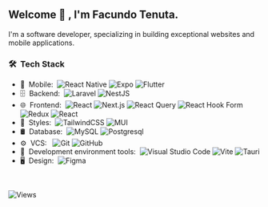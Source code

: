 
<h2> Welcome 👋 , I'm Facundo Tenuta.</h2>

I'm a software developer, specializing in building exceptional websites and mobile applications.

<h3> 🛠 &nbsp;Tech Stack</h3>

- 📱 &nbsp;Mobile:&nbsp;
  ![React Native](https://img.shields.io/badge/-React%20Native-0A1A2F?style=flat&logo=React&logoColor=%2361DAFB)
  ![Expo](https://img.shields.io/badge/expo-1C1E24?style=flat&logo=expo&logoColor=#D04A37)
  ![Flutter](https://img.shields.io/badge/Flutter-%2302569B.svg?style=flat&logo=Flutter&logoColor=white)
- 🗄 &nbsp;Backend:&nbsp;
  ![Laravel](https://img.shields.io/badge/laravel-%23FF2D20.svg?style=flat&logo=laravel&logoColor=white)
  ![NestJS](https://img.shields.io/badge/nestjs-%23E0234E.svg?style=flat&logo=nestjs&logoColor=white)
- 🌐 &nbsp;Frontend:&nbsp;
  ![React](https://img.shields.io/badge/-React-0A1A2F?style=flat&logo=react&logoColor=%2361DAFB)
  ![Next.js](https://img.shields.io/badge/-Next.js-0A1A2F?style=flat&logo=next.js&logoColor=white)
  ![React Query](https://img.shields.io/badge/-React%20Query-FF4154?style=flat&logo=react%20query&logoColor=white)
  ![React Hook Form](https://img.shields.io/badge/React%20Hook%20Form-%23EC5990.svg?style=flat&logo=reacthookform&logoColor=white)
  ![Redux](https://img.shields.io/badge/redux-%23593d88.svg?style=flat&logo=redux&logoColor=white)
  ![React](https://img.shields.io/badge/react%20zustand-%2320232a.svg?style=flat&logo=react&logoColor=%2361DAFB)
- 💄 &nbsp;Styles:&nbsp;
  ![TailwindCSS](https://img.shields.io/badge/tailwindcss-%2338B2AC.svg?style=flat&logo=tailwind-css&logoColor=white)
  ![MUI](https://img.shields.io/badge/MUI-%230081CB.svg?style=flat&logo=mui&logoColor=white)
- 🛢 &nbsp;Database:&nbsp;
  ![MySQL](https://img.shields.io/badge/-MySQL-0A1A2F?style=flat&logo=mysql&logoColor=00d8fd)
  ![Postgresql](https://img.shields.io/badge/-Postgresql-0A1A2F?style=flat&logo=postgresql)
- ⚙️ &nbsp;VCS: &nbsp;
  ![Git](https://img.shields.io/badge/-Git-0A1A2F?style=flat&logo=git)
  ![GitHub](https://img.shields.io/badge/-GitHub-0A1A2F?style=flat&logo=github)
- 🔧 &nbsp;Development environment tools:&nbsp;
  ![Visual Studio Code](https://img.shields.io/badge/Visual%20Studio%20Code-0078d7.svg?style=flat&logo=visual-studio-code&logoColor=white)
  ![Vite](https://img.shields.io/badge/vite-%23646CFF.svg?style=flat&logo=vite&logoColor=white)
  ![Tauri](https://img.shields.io/badge/tauri-%2324C8DB.svg?style=flat&logo=tauri&logoColor=%23FFFFFF)
- 🖥 &nbsp;Design:&nbsp;
  ![Figma](https://img.shields.io/badge/figma-%23F24E1E.svg?style=flat&logo=figma&logoColor=white)

<br/>

![Views](https://hits.seeyoufarm.com/api/count/incr/badge.svg?url=https%3A%2F%2Fgithub.com%2FFacundoTenuta&count_bg=%2342A8B4&title_bg=%23555555&icon=&icon_color=%23E7E7E7&title=visits&edge_flat=false)

<br/>

<!--
**FacundoTenuta/FacundoTenuta** is a ✨ _special_ ✨ repository because its `README.md` (this file) appears on your GitHub profile.

Here are some ideas to get you started:

- 🔭 I’m currently working on ...
- 🌱 I’m currently learning ...
- 👯 I’m looking to collaborate on ...
- 🤔 I’m looking for help with ...
- 💬 Ask me about ...
- 📫 How to reach me: ...
- 😄 Pronouns: ...
- ⚡ Fun fact: ...
-->

